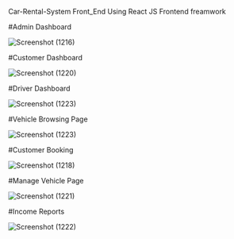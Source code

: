 Car-Rental-System Front_End
Using React JS Frontend freamwork

#Admin Dashboard

![Screenshot (1216)](https://user-images.githubusercontent.com/87766409/183250987-6f2854c3-89b6-4d19-a169-2dd36e56b319.png)

#Customer Dashboard

![Screenshot (1220)](https://user-images.githubusercontent.com/87766409/183250994-da38e1ad-3f97-4a53-bce6-518920b498a8.png)

#Driver Dashboard

![Screenshot (1223)](https://user-images.githubusercontent.com/87766409/183250999-aaf9ce71-5cb2-4ffc-b0d3-1d58df456aea.png)

#Vehicle Browsing Page

![Screenshot (1223)](https://user-images.githubusercontent.com/87766409/183250999-aaf9ce71-5cb2-4ffc-b0d3-1d58df456aea.png)

#Customer Booking

![Screenshot (1218)](https://user-images.githubusercontent.com/87766409/183251059-b5e2c98c-6010-46da-b3ad-cc31dbdc5b0e.png)

#Manage Vehicle Page

![Screenshot (1221)](https://user-images.githubusercontent.com/87766409/183251065-b2d99779-2317-459a-9a73-d198c0fc0383.png)

#Income Reports

![Screenshot (1222)](https://user-images.githubusercontent.com/87766409/183251121-f394d6d0-9fae-4770-9a51-ca66f9156e4e.png)
